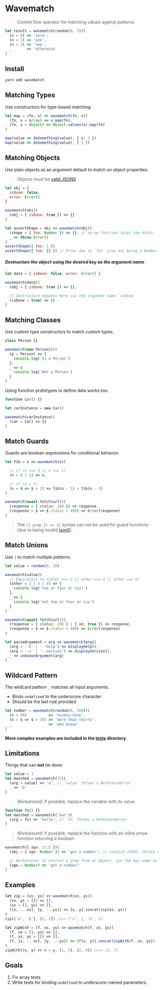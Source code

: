 # Wavematch

> Control flow operator for matching values against patterns.

```javascript
let result = wavematch(random(0, 5))(
  (n = 0) => 'zero',
  (n = 1) => 'one',
  (n = 2) => 'two',
  _       => 'otherwise'
)
```

## Install

```sh
yarn add wavematch
```

## Matching Types

Use constructors for type-based matching.

```javascript
let map = (fn, x) => wavematch(fn, x)(
  (fn, x = Array) => x.map(fn),
  (fn, x = Object) => Object.values(x).map(fn)
)

map(value => doSomething(value), { a: 1 })
map(value => doSomething(value), [ 1 ])
```

## Matching Objects

Use plain objects as an argument default to match on object properties.

> Objects must be [valid JSON5](https://json5.org/).

```javascript
let obj = {
  isDone: false,
  error: Error()
}

wavematch(obj)(
  (obj = { isDone: true }) => {}
)
```

```javascript
let assertShape = obj => wavematch(obj)(
  (shape = { foo: Number }) => {}, // no-op function skips the match
  _ => throw Error()
)
assertShape({ foo: 1 })
assertShape({ foo: {} }) // Error due to `foo` prop not being a Number
```

##### Destructure the object using the desired key as the argument name

```javascript
let data = { isDone: false, error: Error() }

wavematch(data)(
  (obj = { isDone: true }) => {},

  // Destructure happens here via the argument name `isDone`
  (isDone = true) => {}
)
```

## Matching Classes

Use custom type constructors to match custom types.

```javascript
class Person {}

wavematch(new Person())(
  (p = Person) => {
    console.log('Is a Person')
  },
  _ => {
    console.log('Not a Person')
  }
)
```

Using function prototypes to define data works too:

```javascript
function Car() {}

let carInstance = new Car()

wavematch(carInstance)(
  (car = Car) => {}
)
```

## Match Guards

Guards are boolean expressions for conditional behavior.

```javascript
let fib = n => wavematch(n)(

  // if (n === 0 || n === 1)
  (n = 0 | 1) => n,

  // if (n > 1)
  (n = $ => $ > 1) => fib(n - 1) + fib(n - 2)
)
```

```javascript
wavematch(await fetch(url))(
  (response = { status: 200 }) => response,
  (response = $ => $.status > 400) => Error(response)
)
```

> The `({ prop }) => {}` syntax can _not_ be used for guard functions (due to being invalid [json5](https://json5.org/)).

## Match Unions

Use `|` to match multiple patterns.

```javascript
let value = random(0, 10)

wavematch(value)(
  // Equivalent to (other === 2 || other === 4 || other === 6)
  (other = 2 | 4 | 6) => {
    console.log('two or four or six!')
  },
  _ => {
    console.log('not two or four or six')
  }
)
```

```javascript
wavematch(await fetch(url))(
  (response = { status: 200 } | { ok: true }) => response,
  (response = $ => $.status > 400) => Error(response)
)
```

```javascript
let parseArgument = arg => wavematch(arg)(
  (arg = '-h' | '--help') => displayHelp(),
  (arg = '-v' | '--version') => displayVersion(),
  _ => unknownArgument(arg)
)
```


## Wildcard Pattern

The wildcard pattern `_` matches all input arguments.
- Binds `undefined` to the underscore character
- Should be the last rule provided

```javascript
let number = wavematch(random(0, 100))(
  (n = 99)          => 'ninety-nine',
  (n = $ => $ > 30) => 'more than thirty',
  _                 => 'who knows'
)
```

**More complex examples are included in the [tests](test/) directory.**

## Limitations

Things that can **not** be done:

```javascript
let value = 3
let matched = wavematch(77)(
  (arg = value) => 'a', // `value` throws a ReferenceError
  _ => 'b'
)
```

> _Workaround:_ If possible, replace the variable with its value.

```javascript
function fn() {}
let matched = wavematch('bar')(
  (arg = fn) => 'hello', // `fn` throws a ReferenceError
)
```

> _Workaround:_ If possible, replace the function with an inline arrow function returning a boolean.

```javascript
wavematch({ age: 21.5 })(
  (obj = { age: Number }) => 'got a number', // invalid JSON5, throws error!

  // Workaround: To extract a prop from an object, use the key name as the argument name.
  (age = Number) => 'got a number!'
)
```

## Examples

```javascript
let zip = (xs, ys) => wavematch(xs, ys)(
  (xs, ys = []) => [],
  (xs = [], ys) => [],
  ([x, ...xs], [y, ...ys]) => [x, y].concat(zip(xs, ys))
)
zip(['a', 'b'], [1, 2]) //=> ['a', 1, 'b', 2]
```

```javascript
let zipWith = (f, xs, ys) => wavematch(f, xs, ys)(
  (f, xs = [], ys) => [],
  (f, xs, ys = []) => [],
  (f, [x, ...xs], [y, ...ys]) => [f(x, y)].concat(zipWith(f, xs, ys))
)
zipWith((x, y) => x + y, [1, 3], [2, 4]) //=> [3, 7]
```

## Goals

1. Fix array tests
2. Write tests for binding `undefined` to underscore-named parameters.
